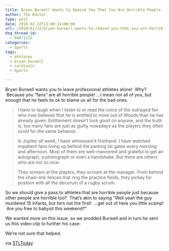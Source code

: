 ```yaml
---
title: Bryan Burwell Wants to Remind You That You Are Horrible People
author: The Editor
type: post
date: 2010-02-22T13:00:31+00:00
url: /2010/02/22/bryan-burwell-wants-to-remind-you-that-you-are-horrible-people/
dsq_thread_id:
  - 69071215
categories:
  - Sports
tags:
  - athletes
  - bryan burwell
  - cardinals
  - Sports

---
```

Bryan Burwell wants you to leave professional athletes alone!  Why?  Because you &#8220;fans&#8221; are all horrible people! &#8230;I mean not all of you, but enough that he feels its ok to blame us all for the bad ones.

> I have to laugh when I listen to or read the voice of the outraged fan who now believes that he is entitled to more out of Woods than he has already given. Entitlement doesn&#8217;t look good on anyone, and the truth is, too many fans are just as guilty nowadays as the players they often scold for the same behavior.
> 
> In Jupiter all week, I have witnessed it firsthand. I have watched impatient fans lining up behind the parking lot gates every morning and afternoon. Most of them are well-mannered and grateful to get an autograph, a photograph or even a handshake. But there are others who are not so nice.
> 
> They scream at the players, they scream at the manager. From behind the chain-link fences that ring the practice fields, they jockey for position with all the decorum of a rugby scrum.

So we should give a pass to athletes that are horrible people just because other people are horrible too?  That&#8217;s akin to saying &#8220;Well yeah the guy murdered 15 infants, but he&#8217;s not the first!  &#8230;get out of here you little scamp!  Are you free to babysit this weekend?&#8221;

We wanted more on this issue, so we prodded Burwell and in turn he sent us this video clip to further his case:



We&#8217;re not sure that helped.

via <a href="http://www.stltoday.com/stltoday/sports/columnists.nsf/bryanburwell/story/E0043364CE11D6C4862576D10009D0AC?OpenDocument" target="_blank">STLToday</a>